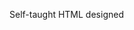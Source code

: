 Self-taught HTML designed
              
 
 
 
      
 
 
                                                                                                                                                                   